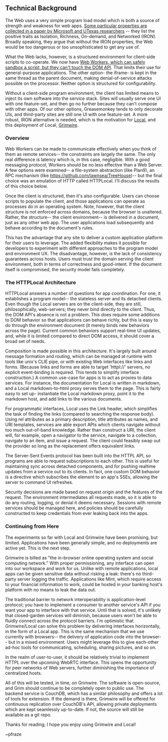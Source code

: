 ## Technical Background

The Web uses a very simple program load model which is both a source of strength and weakness for web apps. <a href="http://www.cs.utexas.edu/~mwalfish/papers/zoog-hotnets11.pdf" target="_top">Some particular properties are collected in a paper by Microsoft and UTexas researchers</a> -- they list the positive traits as Isolation, Richness, On-demand, and Networked (IRON). Broadly speaking, they argue that without the IRON properties, the Web would be too dangerous or too unsophisticated to get any use of.

What the Web lacks, however, is a structured environment for client-side scripts to co-operate. We now have <a href="http://stackoverflow.com/questions/12209657/how-can-i-sandbox-untrusted-user-submitted-javascript-content" target="_top">Web Workers, which can safely sandbox a script, but they can't touch the DOM API</a>. That limits their use for general-purpose applications. The other option- the iframe- is kept in the same thread as the parent document, making denial-of-service attacks possible on the processor. Neither option is structured for configurability.

Without a client-side program environment, the client has limited means to inject its own software into the service stack. Sites will usually serve one UI with one feature-set, and then go no further because they can't compose with other apps. Of our other options, Greasemonkey tends to only decorate UIs, and third-party sites are still one UI with one feature-set. A more robust, IRON alternative is needed, which is the motivation for <a href="httpl://grimwire.com/local" target="_top" title="Local">Local</a>, and this deployment of Local, <a href="http://grimwire.com" title="Grimwire" target="_top">Grimwire</a>.

### Overview

Web Workers can be made to communicate effectively when you think of them as remote services-- the constraints are largely the same. The only real difference is latency which is, in this case, negligible. With a good messaging protocol, Workers should be no less effective than a Web Server. A few options were examined-- a file-system abstraction (like Plan9), an RPC mechanism (like <a href="https://github.com/lawnsea/TreeHouse" target="_top">https://github.com/lawnsea/TreeHouse</a>)-- but the final choice was an emulation of HTTP called HTTPLocal. I'll discuss the results of this choice below.

Once the client is structured, then it's also configurable. Users can choose scripts to populate the client, and those applications can operate as processes do in an operating system. Note, however, that the client structure is not enforced across domains, because the browser is unaltered. Rather, the structure-- the client environment-- is delivered in a document, just as any other web app. The user applications load subsequently and behave according to the document's rules.

This has the advantage that any site to deliver a custom application platform for their users to leverage. The added flexibility makes it possible for developers to experiment with different approaches to the program model and environment UX. The disadvantage, however, is the lack of consistency guarantees across hosts. Users must trust the domain serving the client environment, both in terms of correctness and good-intent. If the document itself is compromised, the security model fails completely.

### The HTTPLocal Architecture

HTTPLocal answers a number of questions for app coordination. For one, it establishes a program model-- the stateless server and its detached clients. Even though the Local servers are on the client-side, they are still, philosophically, web-servers; they never bind directly to the client. Thus, the DOM API's absence is not a problem. This does require some additions to DOM behavior so that applications can behave richly, but this is easy to do through the environment document (it merely binds new behaviors across the page). Current common behaviors support real-time UI updates, and, while it is limited compared to direct DOM access, it should cover a broad set of needs.

Composition is made possible in this architecture. It's largely built around message formation and routing, which can be managed at runtime with tools like unix's CLIE pipe, or with existing Web interfaces like links and forms. (Because links and forms are able to target 'httpl://' servers, no explicit event-binding is required. This tends to simplify interface construction.) A common use-case for apps is to act as proxies to data services. For instance, the documentation for Local is written in markdown, and a Local markdown-to-html proxy serves them to the page. This is fairly easy to set up- instantiate the Local markdown proxy, point it to the markdown host, and add links to the various documents.

For programmatic interfaces, Local uses the Link header, which simplifies the task of finding the links (compared to searching the response body). Using rel attributes as a primary description, title attributes as names, and URI templates, services are able export APIs which clients navigate without too much out-of-band knowledge. Rather than construct a URI, the client will, for example, open a navigator to the service, navigate to a collection, navigate to an item, and issue a request. The client could feasibly swap out the provider so long as the replacement offers equivalent links.

The Server-Sent Events protocol has been built into the HTTPL API, so programs are able to request subscriptions to each other. This is useful for maintaining sync across detached components, and for pushing realtime updates from a service out to its clients. In fact, one custom DOM behavior is a directive which subscribes the element to an app's SSEs, allowing the server to command UI refreshes.

Security decisions are made based on request origin and the features of the request. The environment intermediates all requests made, so it is able to do any routing, logging, or denial it deems necessary. Sessions with remote services should be managed here, and policies should be carefully constructed to keep credentials from ever leaking back into the apps.

### Continuing from Here

The experiments so far with Local and Grimwire have been promising, but limited. Applications have been generally simple, and no deployments are active yet. This is the next step.

Grimwire is billed as "the in-browser online operating system and social computing network." With proper permissioning, any interface can open into our workspace and work for us. Unlike with remote applications, local apps can be given sensitive data without risking a leak: there's no third-party server logging the traffic. Applications like Mint, which require access to your financial information to work, could be hosted in your banking host's platform with no means to leak the data out.

The traditional barrier to network interoperability is application-level protocol; you have to implement a consumer to another service's API if you want your app to interface with that service. Until that is solved, it's unlikely that closed-garden services will diminish, because users won't be able to fluidly connect across the protocol barriers. I'm optimistic that Grimwire/Local can solve this problem by delivering interfaces horizontally, in the form of a Local app. This is the same mechanism that we use currently with browsers-- the delivery of application code into the browser-- but in a mixed environment. Users might leverage this to give each-other ad-hoc tools for communicating, scheduling, sharing pictures, and so on.

In the realm of user-to-user, it should be relatively trivial to implement HTTPL over the upcoming WebRTC interface. This opens the opportunity for peer networks of Web servers, further diminishing the importance of centralized hosts.

All of this will be tested, in time, on Grimwire. The software is open-source, and Grim should continue to be completely open to public use. The backend service is CouchDB, which has a similar philosophy and offers a lot of tools for extension. If the demand is there, Grimwire will be offered for continuous replication over CouchDB's API, allowing private deployments which are kept seamlessly up-to-date. If not, the source will still be available as a git repo.

Thanks for reading; I hope you enjoy using Grimwire and Local!

~pfraze